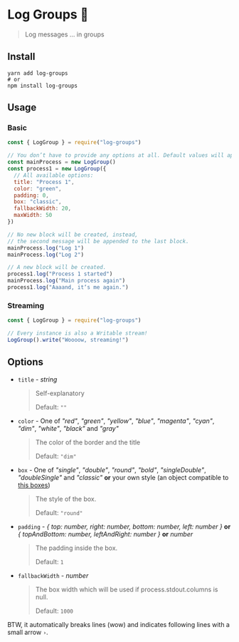 # Log Groups 🍱
> Log messages ... in groups

## Install
```shell script
yarn add log-groups
# or
npm install log-groups
```

## Usage
### Basic
```js
const { LogGroup } = require("log-groups")

// You don’t have to provide any options at all. Default values will apply.
const mainProcess = new LogGroup()
const process1 = new LogGroup({
  // All available options:
  title: "Process 1",
  color: "green",
  padding: 0,
  box: "classic",
  fallbackWidth: 20,
  maxWidth: 50
})

// No new block will be created, instead,
// the second message will be appended to the last block.
mainProcess.log("Log 1")
mainProcess.log("Log 2")

// A new block will be created.
process1.log("Process 1 started")
mainProcess.log("Main process again")
process1.log("Aaaand, it‘s me again.")
```

### Streaming
```js
const { LogGroup } = require("log-groups")

// Every instance is also a Writable stream!
LogGroup().write("Woooow, streaming!")
```

## Options
- `title` - *string*
	> Self-explanatory
   > 
   > Default: `""`
- `color` - One of *"red"*, *"green"*, *"yellow"*, *"blue"*, *"magenta"*, *"cyan"*, *"dim"*, *"white"*, *"black"* and *"gray"*
	> The color of the border and the title
   > 
   > Default: `"dim"`
- `box` - One of *"single"*, *"double"*, *"round"*, *"bold"*, *"singleDouble"*, *"doubleSingle"* and *"classic"* **or** your own style (an object compatible to [this boxes](https://github.com/sindresorhus/cli-boxes/blob/master/boxes.json))
  > The style of the box.
   > 
   > Default: `"round"`
- `padding` - *{ top: number, right: number, bottom: number, left: number }* **or** *{ topAndBottom: number, leftAndRight: number }* **or** *number*
  > The padding inside the box.
   > 
   > Default: `1`
 - `fallbackWidth` - *number*
   > The box width which will be used if process.stdout.columns is null.
   > 
   > Default: `1000`

BTW, it automatically breaks lines (wow) and indicates following lines with a small arrow `›`.
